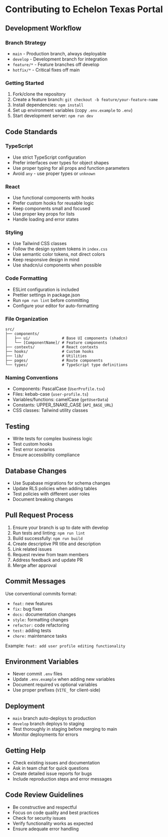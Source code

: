 # Contributing to Echelon Texas Portal

## Development Workflow

### Branch Strategy
- `main` - Production branch, always deployable
- `develop` - Development branch for integration
- `feature/*` - Feature branches off develop
- `hotfix/*` - Critical fixes off main

### Getting Started
1. Fork/clone the repository
2. Create a feature branch: `git checkout -b feature/your-feature-name`
3. Install dependencies: `npm install`
4. Set up environment variables (copy `.env.example` to `.env`)
5. Start development server: `npm run dev`

## Code Standards

### TypeScript
- Use strict TypeScript configuration
- Prefer interfaces over types for object shapes
- Use proper typing for all props and function parameters
- Avoid `any` - use proper types or `unknown`

### React
- Use functional components with hooks
- Prefer custom hooks for reusable logic
- Keep components small and focused
- Use proper key props for lists
- Handle loading and error states

### Styling
- Use Tailwind CSS classes
- Follow the design system tokens in `index.css`
- Use semantic color tokens, not direct colors
- Keep responsive design in mind
- Use shadcn/ui components when possible

### Code Formatting
- ESLint configuration is included
- Prettier settings in package.json
- Run `npm run lint` before committing
- Configure your editor for auto-formatting

### File Organization
```
src/
├── components/
│   ├── ui/              # Base UI components (shadcn)
│   └── [ComponentName]/ # Feature components
├── contexts/            # React contexts
├── hooks/               # Custom hooks
├── lib/                 # Utilities
├── pages/               # Route components
└── types/               # TypeScript type definitions
```

### Naming Conventions
- Components: PascalCase (`UserProfile.tsx`)
- Files: kebab-case (`user-profile.ts`)
- Variables/functions: camelCase (`getUserData`)
- Constants: UPPER_SNAKE_CASE (`API_BASE_URL`)
- CSS classes: Tailwind utility classes

## Testing
- Write tests for complex business logic
- Test custom hooks
- Test error scenarios
- Ensure accessibility compliance

## Database Changes
- Use Supabase migrations for schema changes
- Update RLS policies when adding tables
- Test policies with different user roles
- Document breaking changes

## Pull Request Process
1. Ensure your branch is up to date with develop
2. Run tests and linting: `npm run lint`
3. Build successfully: `npm run build`
4. Create descriptive PR title and description
5. Link related issues
6. Request review from team members
7. Address feedback and update PR
8. Merge after approval

## Commit Messages
Use conventional commits format:
- `feat:` new features
- `fix:` bug fixes
- `docs:` documentation changes
- `style:` formatting changes
- `refactor:` code refactoring
- `test:` adding tests
- `chore:` maintenance tasks

Example: `feat: add user profile editing functionality`

## Environment Variables
- Never commit `.env` files
- Update `.env.example` when adding new variables
- Document required vs optional variables
- Use proper prefixes (`VITE_` for client-side)

## Deployment
- `main` branch auto-deploys to production
- `develop` branch deploys to staging
- Test thoroughly in staging before merging to main
- Monitor deployments for errors

## Getting Help
- Check existing issues and documentation
- Ask in team chat for quick questions
- Create detailed issue reports for bugs
- Include reproduction steps and error messages

## Code Review Guidelines
- Be constructive and respectful
- Focus on code quality and best practices
- Check for security issues
- Verify functionality works as expected
- Ensure adequate error handling